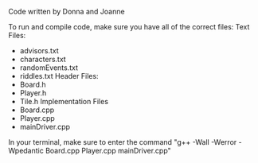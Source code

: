 Code written by Donna and Joanne

To run and compile code, make sure you have all of the correct files:
Text Files:
- advisors.txt
- characters.txt
- randomEvents.txt
- riddles.txt
Header Files:
- Board.h
- Player.h
- Tile.h
Implementation Files
- Board.cpp
- Player.cpp
- mainDriver.cpp

In your terminal, make sure to enter the command "g++ -Wall -Werror -Wpedantic Board.cpp Player.cpp mainDriver.cpp"
